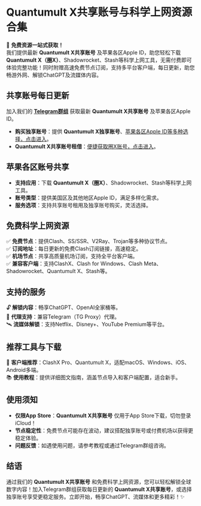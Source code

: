 # Quantumult X共享账号与科学上网资源合集

🎉 **免费资源一站式获取！**\
我们提供最新 **Quantumult X共享账号** 及苹果各区Apple ID，助您轻松下载 **Quantumult X（圈X）**、Shadowrocket、Stash等科学上网工具，无需付费即可体验完整功能！同时附赠高速免费节点订阅，支持多平台客户端，每日更新，助您畅游外网、解锁ChatGPT及流媒体内容。

##  **共享账号**每日更新

加入我们的 **[Telegram群组](https://t.me/juzixpchat)** 获取最新 **Quantumult X共享账号** 及苹果各区Apple ID。

- **购买独享账号**：提供 **Quantumult X独享账号**、[苹果各区Apple ID等多种选择，点击进入](https://juzixp.com/buy/61)。
- **Quantumult X共享账号租借**：[便捷获取圈X账号，点击进入](https://juzixp.com/buy/68)。

## 苹果各区账号共享

- **支持应用**：下载 **Quantumult X（圈X）**、Shadowrocket、Stash等科学上网工具。
- **账号类型**：提供美国区及其他地区Apple ID，满足多样化需求。
- **服务选项**：支持共享账号租用及独享账号购买，灵活选择。

## 免费科学上网资源

✅ **免费节点**：提供Clash、SS/SSR、V2Ray、Trojan等多种协议节点。\
✅ **订阅地址**：每日更新的免费Clash订阅链接，高速稳定。\
✅ **机场节点**：共享高质量机场订阅，支持全平台客户端。\
✅ **兼容客户端**：支持ClashX、Clash for Windows、Clash Meta、Shadowrocket、Quantumult X、Stash等。

## 支持的服务

🔓 **解锁内容**：畅享ChatGPT、OpenAI全家桶等。\
📡 **代理支持**：兼容Telegram（TG Proxy）代理。\
🛰 **流媒体解锁**：支持Netflix、Disney+、YouTube Premium等平台。

## 推荐工具与下载

🔧 **客户端推荐**：ClashX Pro、Quantumult X，适配macOS、Windows、iOS、Android多端。\
📚 **使用教程**：提供详细图文指南，涵盖节点导入和客户端配置，适合新手。

## 使用须知

- **仅限App Store**：**Quantumult X共享账号** 仅用于App Store下载，切勿登录iCloud！
- **节点稳定性**：免费节点可能存在波动，建议搭配独享账号或付费机场以获得更稳定体验。
- **问题反馈**：如遇使用问题，请参考教程或通过Telegram群组咨询。

## 结语

通过我们的 **Quantumult X共享账号** 和免费科学上网资源，您可以轻松解锁全球数字内容！加入Telegram群组获取每日更新的 **Quantumult X共享账号**，或选择独享账号享受更稳定服务。立即开始，畅享ChatGPT、流媒体和更多精彩！✨
